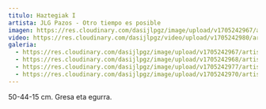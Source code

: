 ```yaml
---
titulo: Haztegiak I
artista: JLG Pazos - Otro tiempo es posible
imagen: https://res.cloudinary.com/dasijlpgz/image/upload/v1705242967/artistas/Jose%20Luis%20Gonz%C3%A1lez%20Pazos%20-%20Otro%20tiempo%20es%20posible/obra_12/P1090161.jpg
video: https://res.cloudinary.com/dasijlpgz/video/upload/v1705242980/artistas/Jose%20Luis%20Gonz%C3%A1lez%20Pazos%20-%20Otro%20tiempo%20es%20posible/obra_12/Sin_t%C3%ADtulo-1.mp4
galeria:
  - https://res.cloudinary.com/dasijlpgz/image/upload/v1705242967/artistas/Jose%20Luis%20Gonz%C3%A1lez%20Pazos%20-%20Otro%20tiempo%20es%20posible/obra_12/P1090161.jpg
  - https://res.cloudinary.com/dasijlpgz/image/upload/v1705242968/artistas/Jose%20Luis%20Gonz%C3%A1lez%20Pazos%20-%20Otro%20tiempo%20es%20posible/obra_12/P1090162.jpg
  - https://res.cloudinary.com/dasijlpgz/image/upload/v1705242977/artistas/Jose%20Luis%20Gonz%C3%A1lez%20Pazos%20-%20Otro%20tiempo%20es%20posible/obra_12/P1090165.jpg
  - https://res.cloudinary.com/dasijlpgz/image/upload/v1705242970/artistas/Jose%20Luis%20Gonz%C3%A1lez%20Pazos%20-%20Otro%20tiempo%20es%20posible/obra_12/P1090163.jpg
---
```

50-44-15 cm.
Gresa eta egurra.